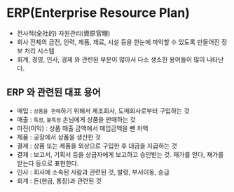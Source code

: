 # ERP(Enterprise Resource Plan)

- 전사적(全社的) 자원관리(資原官理)
- 회사 전체의 금전, 인력, 제품, 제료, 시설 등을 한눈에 파악할 수 있도록 만들어진 정보 처리 시스템
- 회계, 경영, 인사, 경제 와 관련된 부분이 많아서 다소 생소한 용어들이 많이 나타난다.

## ERP 와 관련된 대표 용어

- 매입 : `상품을 판매`하기 위해서 제조회사, 도매회사로부터 구입하는 것
- 매출 : `특정`, `불특정` 손님에게 상품을 판매하는 것
- 마진(이익) : 상품 매출 금액에서 매입금액을 뺀 차액
- 제품 : 공장에서 상품을 생산한 것
- 결제 : 상품 또는 제품을 외상으로 구입한 후 대금을 지급하는 것
- 결재 : 보고서, 기획서 등을 상급자에게 보고하고 승인받는 것. 재가를 얻다, 재가를 받는다 등으로 표현한다.
- 인사 : 회사에 소속된 사람과 관련된 것, 발령, 부서이동, 승급
- 회계 : 돈(현금, 통장)과 관련된 것
